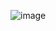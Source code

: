 ![image](https://user-images.githubusercontent.com/75100642/119204890-99007b00-ba8e-11eb-8392-9809bdf4e011.png)


